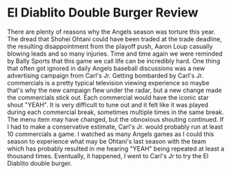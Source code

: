 # El Diablito Double Burger Review

There are plenty of reasons why the Angels season was torture this year. The dread that Shohei Ohtani could have been traded at the trade deadline, the resulting disappointment from the playoff push, Aaron Loup casually blowing leads and so many injuries. Time and time again we were reminded by Bally Sports that this game we call life can be incredibly hard. One thing that often got ignored in daily Angels baseball discussions was a new advertising campaign from Carl's Jr. Getting bombarded by Carl's Jr. commercials is a pretty typical television viewing experience so maybe that's why the new campaign flew under the radar, but a new change made the commercials stick out. Each commercial would have the iconic star shout "YEAH". It is very difficult to tune out and it felt like it was played during each commercial break, sometimes multiple times in the same break. The menu item may have changed, but the obnoxious shouting continued. If I had to make a conservative estimate, Carl's Jr. would probably run at least 10 commercials a game. I watched as many Angels games as I could this season to experience what may be Ohtani's last season with the team which has probably resulted in me hearing "YEAH" being repeated at least a thousand times. Eventually, it happened, I went to Carl's Jr to try the El Diablito double burger.

